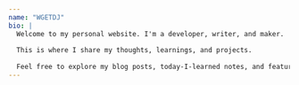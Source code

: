 ```yaml
---
name: "WGETDJ"
bio: |
  Welcome to my personal website. I'm a developer, writer, and maker.
  
  This is where I share my thoughts, learnings, and projects.
  
  Feel free to explore my blog posts, today-I-learned notes, and featured works.
---
```

